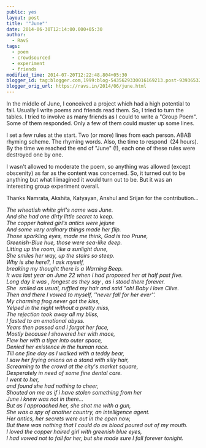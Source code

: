```yaml
---
public: yes
layout: post
title: '"June"'
date: 2014-06-30T12:14:00.000+05:30
author:
  - RavS
tags:
  - poem
  - crowdsourced
  - experiment
  - friends
modified_time: 2014-07-20T12:22:48.804+05:30
blogger_id: tag:blogger.com,1999:blog-5435629330016169213.post-939365327593922670
blogger_orig_url: https://ravs.in/2014/06/june.html
---
```


In the middle of June, I conceived a project which had a high potential to fail. Usually I write poems and friends read them. So, I tried to turn the tables. I tried to involve as many friends as I could to write a "Group Poem". Some of them responded. Only a few of them could muster up some lines.  
  
I set a few rules at the start. Two (or more) lines from each person. ABAB rhyming scheme. The rhyming words. Also, the time to respond  (24 hours). By the time we reached the end of "June" (!), each one of these rules were destroyed one by one.  
  
I wasn't allowed to moderate the poem, so anything was allowed (except obscenity) as far as the content was concerned. So, it turned out to be anything but what I imagined it would turn out to be. But it was an interesting group experiment overall.  
  
Thanks Namrata, Akshita, Katyayan, Anshul and Srijan for the contribution...  
  
_The wheatish white girl's name was June._   
_And she had one dirty little secret to keep._   
_The copper haired girl's antics were jejune_  
_And some very ordinary things made her flip._  
_Those sparkling eyes, made me think, God is too Prune,_   
_Greenish-Blue hue, those were sea-like deep._  
_Litting up the room, like a sunlight dune,_   
_She smiles her way, up the stairs so steep._  
_Why is she here?, I ask myself,_  
_breaking my thought there is a Warning Beep._  
_It was last year on June 22 when i had proposed her at half past five._   
_Long day it was , longest as they say , as i stood there forever._          
_She  smiled as usual, ruffled my hair and said "oh! Baby I love Clive._  
_Then and there I vowed to myself, ''never fall for her ever''._  
_My charming frog never got the kiss,_  
_Yelped in the night without a pretty miss,_  
_The rejection took away all my bliss,_  
_I fasted to an emotional abyss._  
_Years then passed and i forgot her face,_  
_Mostly because I showered her with mace,_  
_Flew her with a tiger into outer space,_  
_Denied her existence in the human race._  
_Till one fine day as I walked with a teddy bear,_  
_I saw her frying onions on a stand with silly hair,_  
_Screaming to the crowd at the city's market square,_  
_Desperately in need of some fine dental care._  
_I went to her,_   
_and found she had nothing to cheer,_  
_Shouted on me as if i have stolen something from her_  
_June i knew was not in there..._  
_But as I approached her, she shot me with a gun,_   
_She was a spy of another country, an intelligence agent._   
_Her antics, her secrets were out in the open now,_   
_But there was nothing that I could do as blood poured out of my mouth._   
_I loved the copper haired girl with greenish blue eyes,_   
_I had vowed not to fall for her, but she made sure I fall forever tonight._
